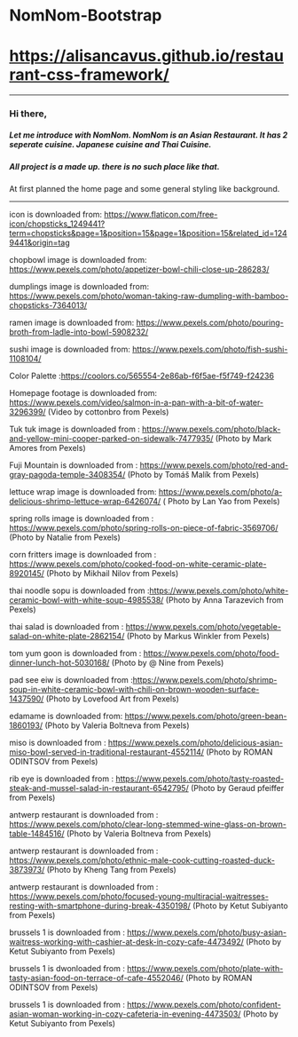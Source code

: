 # NomNom-Bootstrap

# https://alisancavus.github.io/restaurant-css-framework/
--------





### Hi there,

##### Let me introduce with NomNom. NomNom is an Asian Restaurant. It has 2 seperate cuisine. Japanese cuisine and Thai Cuisine. 
##### All project is a made up. there is no such place like that.
At first planned the home page and some general styling like background. 






--------
icon is downloaded from: https://www.flaticon.com/free-icon/chopsticks_1249441?term=chopsticks&page=1&position=15&page=1&position=15&related_id=1249441&origin=tag

chopbowl image is downloaded from: https://www.pexels.com/photo/appetizer-bowl-chili-close-up-286283/

dumplings image is downloaded from: https://www.pexels.com/photo/woman-taking-raw-dumpling-with-bamboo-chopsticks-7364013/

ramen image is downloaded from: https://www.pexels.com/photo/pouring-broth-from-ladle-into-bowl-5908232/

sushi image is downloaded from: https://www.pexels.com/photo/fish-sushi-1108104/

Color Palette :https://coolors.co/565554-2e86ab-f6f5ae-f5f749-f24236

Homepage footage is downloaded from: https://www.pexels.com/video/salmon-in-a-pan-with-a-bit-of-water-3296399/ (Video by cottonbro from Pexels)

Tuk tuk image is downloaded from : https://www.pexels.com/photo/black-and-yellow-mini-cooper-parked-on-sidewalk-7477935/ (Photo by Mark Amores from Pexels)

Fuji Mountain is downloaded from : https://www.pexels.com/photo/red-and-gray-pagoda-temple-3408354/ (Photo by Tomáš Malík from Pexels)


lettuce wrap image is downloaded from: https://www.pexels.com/photo/a-delicious-shrimp-lettuce-wrap-6426074/ ( Photo by Lan Yao from Pexels)

spring rolls image is downloaded from : https://www.pexels.com/photo/spring-rolls-on-piece-of-fabric-3569706/ (Photo by Natalie from Pexels)

corn fritters image is downloaded from : https://www.pexels.com/photo/cooked-food-on-white-ceramic-plate-8920145/ (Photo by Mikhail Nilov from Pexels)

thai noodle sopu is downloaded from :https://www.pexels.com/photo/white-ceramic-bowl-with-white-soup-4985538/ (Photo by Anna Tarazevich from Pexels)

thai salad is downloaded from : https://www.pexels.com/photo/vegetable-salad-on-white-plate-2862154/ (Photo by Markus Winkler from Pexels)

tom yum goon is downloaded from : https://www.pexels.com/photo/food-dinner-lunch-hot-5030168/ (Photo by @ Nine from Pexels)

pad see eiw is downloaded from :https://www.pexels.com/photo/shrimp-soup-in-white-ceramic-bowl-with-chili-on-brown-wooden-surface-1437590/ (Photo by Lovefood Art from Pexels)

edamame is downloaded from: https://www.pexels.com/photo/green-bean-1860193/ (Photo by Valeria Boltneva from Pexels)

miso is downloaded from : https://www.pexels.com/photo/delicious-asian-miso-bowl-served-in-traditional-restaurant-4552114/ (Photo by ROMAN ODINTSOV from Pexels)

rib eye is downloaded from : https://www.pexels.com/photo/tasty-roasted-steak-and-mussel-salad-in-restaurant-6542795/ (Photo by Geraud pfeiffer from Pexels)

antwerp restaurant is downloaded from : https://www.pexels.com/photo/clear-long-stemmed-wine-glass-on-brown-table-1484516/ (Photo by Valeria Boltneva from Pexels)

antwerp restaurant is downloaded from : https://www.pexels.com/photo/ethnic-male-cook-cutting-roasted-duck-3873973/ (Photo by Kheng Tang from Pexels)

antwerp restaurant is downloaded from : https://www.pexels.com/photo/focused-young-multiracial-waitresses-resting-with-smartphone-during-break-4350198/ (Photo by Ketut Subiyanto from Pexels)

brussels 1 is downloaded from : https://www.pexels.com/photo/busy-asian-waitress-working-with-cashier-at-desk-in-cozy-cafe-4473492/ (Photo by Ketut Subiyanto from Pexels)

brussels 1 is dwonloaded from : https://www.pexels.com/photo/plate-with-tasty-asian-food-on-terrace-of-cafe-4552046/ (Photo by ROMAN ODINTSOV from Pexels)

brussels 1 is downloaded from : https://www.pexels.com/photo/confident-asian-woman-working-in-cozy-cafeteria-in-evening-4473503/ (Photo by Ketut Subiyanto from Pexels)

